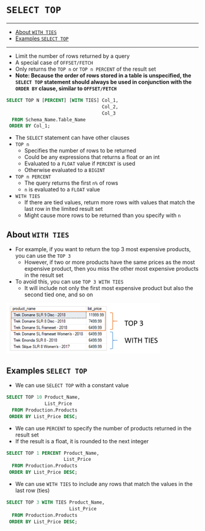 # `SELECT TOP`

---

- [About `WITH TIES`](#about-with-ties)
- [Examples `SELECT TOP`](#examples-select-top)

---

- Limit the number of rows returned by a query
- A special case of `OFFSET/FETCH`
- Only returns the `TOP n` or `TOP n PERCENT` of the result set
- **Note: Because the order of rows stored in a table is unspecified, the `SELECT TOP` statement should always be used in conjunction with the `ORDER BY` clause, similar to `OFFSET/FETCH`**

```sql
SELECT TOP N [PERCENT] [WITH TIES] Col_1,
                                   Col_2,
                                   Col_3
  FROM Schema_Name.Table_Name
 ORDER BY Col_1;
```

- The `SELECT` statement can have other clauses
- `TOP n`
  - Specifies the number of rows to be returned
  - Could be any expressions that returns a float or an int
  - Evaluated to a `FLOAT` value if `PERCENT` is used
  - Otherwise evaluated to a `BIGINT`
- `TOP n PERCENT`
  - The query returns the first `n%` of rows
  - `n` is evaluated to a `FLOAT` value
- `WITH TIES`
  - If there are tied values, return more rows with values that match the last row in the limited result set
  - Might cause more rows to be returned than you specify with `n`

## About `WITH TIES`

- For example, if you want to return the top 3 most expensive products, you can use the `TOP 3`
  - However, if two or more products have the same prices as the most expensive product, then you miss the other most expensive products in the result set
- To avoid this, you can use `TOP 3 WITH TIES`
  - It will include not only the first most expensive product but also the second tied one, and so on

<img src="../../figures/top-with-ties.png" width=80%>

## Examples `SELECT TOP`

- We can use `SELECT TOP` with a constant value

```sql
SELECT TOP 10 Product_Name,
              List_Price
  FROM Production.Products
 ORDER BY List_Price DESC;
```

- We can use `PERCENT` to specify the number of products returned in the result set
- If the result is a float, it is rounded to the next integer

```sql
SELECT TOP 1 PERCENT Product_Name,
                     List_Price
  FROM Production.Products
 ORDER BY List_Price DESC;
```

- We can use `WITH TIES` to include any rows that match the values in the last row (ties)

```sql
SELECT TOP 3 WITH TIES Product_Name,
                       List_Price
  FROM Production.Products
 ORDER BY List_Price DESC;
```
